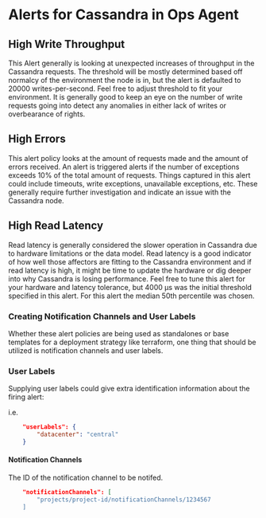 # Alerts for Cassandra in Ops Agent

## High Write Throughput

This Alert generally is looking at unexpected increases of throughput in the Cassandra requests. The threshold will be mostly determined based off normalcy of the environment the node is in, but the alert is defaulted to 20000 writes-per-second. Feel free to adjust threshold to fit your environment. It is generally good to keep an eye on the number of write requests going into detect any anomalies in either lack of writes or overbearance of rights.

## High Errors

This alert policy looks at the amount of requests made and the amount of errors received. An alert is triggered alerts if the number of exceptions exceeds 10% of the total amount of requests. Things captured in this alert could include timeouts, write exceptions, unavailable exceptions, etc. These generally require further investigation and indicate an issue with the Cassandra node.

## High Read Latency

Read latency is generally considered the slower operation in Cassandra due to hardware limitations or the data model. Read latency is a good indicator of how well those affectors are fitting to the Cassandra environment and if read latency is high, it might be time to update the hardware or dig deeper into why Cassandra is losing performance. Feel free to tune this alert for your hardware and latency tolerance, but 4000 µs was the initial threshold specified in this alert. For this alert the median 50th percentile was chosen.

### Creating Notification Channels and User Labels

Whether these alert policies are being used as standalones or base templates for a deployment strategy like terraform, one thing that should be utilized is notification channels and user labels.

### User Labels

Supplying user labels could give extra identification information about the firing alert:

i.e.

```json
    "userLabels": {
        "datacenter": "central"
    }
```

#### Notification Channels

The ID of the notification channel to be notifed.

```json
    "notificationChannels": [
        "projects/project-id/notificationChannels/1234567
    ]
```
